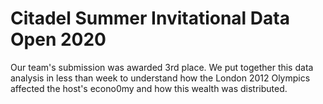 # Citadel Summer Invitational Data Open 2020
Our team's submission was awarded 3rd place. We put together this data analysis in less than week to understand how the London 2012 Olympics affected the host's econo0my and how this wealth was distributed.
